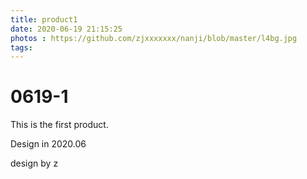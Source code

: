 ```yaml
---
title: product1
date: 2020-06-19 21:15:25
photos : https://github.com/zjxxxxxxx/nanji/blob/master/l4bg.jpg
tags:
---
```


# 0619-1

This is the first product.

Design in 2020.06

design by z



